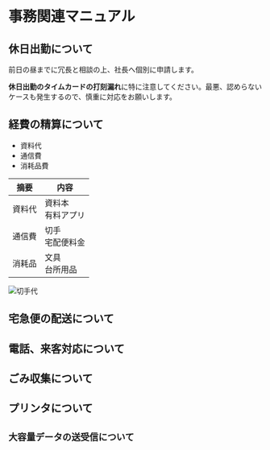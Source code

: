 # 事務関連マニュアル
## 休日出勤について
前日の昼までに冗長と相談の上、社長へ個別に申請します。

**休日出勤のタイムカードの打刻漏れ**に特に注意してください。最悪、認めらないケースも発生するので、慎重に対応をお願いします。

## 経費の精算について
- 資料代
- 通信費
- 消耗品費

|摘要|内容
|--|--
|資料代|資料本<br>有料アプリ
|通信費|切手<br>宅配便料金
|消耗品|文具<br>台所用品

![切手代](https://www.post.japanpost.jp/kitte/img/normal/img_84_01.jpg)

## 宅急便の配送について
## 電話、来客対応について
## ごみ収集について
## プリンタについて
## `大容量データの送受信について`
